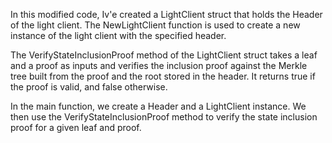 In this modified code, Iv'e created a LightClient struct that holds the Header of the light client. The NewLightClient function is used to create a new instance of the light client with the specified header.

The VerifyStateInclusionProof method of the LightClient struct takes a leaf and a proof as inputs and verifies the inclusion proof against the Merkle tree built from the proof and the root stored in the header. It returns true if the proof is valid, and false otherwise.

In the main function, we create a Header and a LightClient instance. We then use the VerifyStateInclusionProof method to verify the state inclusion proof for a given leaf and proof.

